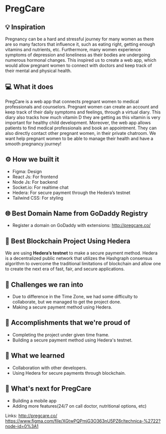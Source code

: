 # PregCare

## 💡 Inspiration

Pregnancy can be a hard and stressful journey for many women as there are so many factors that influence it, such as eating right, getting enough vitamins and nutrients, etc. Furthermore, many women experience symptoms of depression and loneliness as their bodies are undergoing numerous hormonal changes. This inspired us to create a web app, which would allow pregnant women to connect with doctors and keep track of their mental and physical health.

## 💻 What it does

PregCare is a web app that connects pregnant women to medical professionals and counselors. Pregnant women can create an account and keep track of their daily symptoms and feelings, through a virtual diary. This diary also tracks how much vitamin D they are getting as this vitamin is very important for healthy child development. Moreover, the web app allows patients to find medical professionals and book an appointment. They can also directly contact other pregnant women, in their private chatroom. We want help pregnant women to be able to manage their health and  have a smooth pregnancy journey!

 <!-- web app connecting doctors & patients during pregnancy. Pregnancy diary that communicates directly with the doctor. Also helps pregnant women to manage depressive symptoms and combat vitamind d deficiency -->

## ⚙️ How we built it

- Figma: Design
- React Js: For frontend
- Node Js: For backend
- Socket.io: For realtime chat
- Hedera: For secure payment through the Hedera’s testnet
- Tailwind CSS: For styling

## 🌐 Best Domain Name from GoDaddy Registry

- Register a domain on GoDaddy with extensions: http://pregcare.co/

## 🔐 Best Blockchain Project Using Hedera

We are using **Hedera’s testnet** to make a secure payment method. Hedera is a decentralized public network that utilizes the Hashgraph consensus algorithm to overcome the traditional limitations of blockchain and allow one to create the next era of fast, fair, and secure applications.

## 🧠 Challenges we ran into

- Due to difference in the Time Zone, we had some difficulty to collaborate, but we managed to get the project done.
- Making a secure payment method using Hedera.

## 🏅 Accomplishments that we're proud of

- Completing the project under given time frame.
- Building a secure payment method using Hedera's testnet.

## 📖 What we learned

- Collaboration with other developers.
- Using Hedera for secure payments through blockchain.

## 🚀 What's next for PregCare

- Building a mobile app
- Adding more features(24/7 on call doctor, nutritional options, etc)

Links:
http://pregcare.co/
https://www.figma.com/file/XGtwPQPmjG3O363nU5PZ6r/technica-%2722?node-id=0%3A1
